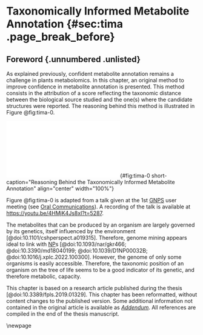 # Taxonomically Informed Metabolite Annotation {#sec:tima .page_break_before}

## Foreword {.unnumbered .unlisted}

As explained previously, confident metabolite annotation remains a challenge in plants metabolomics.
In this chapter, an original method to improve confidence in metabolite annotation is presented.
This method consists in the attribution of a score reflecting the taxonomic distance between the biological source studied and the one(s) where the candidate structures were reported.
The reasoning behind this method is illustrated in Figure @fig:tima-0.

![**Reasoning Behind the Taxonomically Informed Metabolite Annotation.** Some of the pillars linking organisms to their chemistry are illustrated.](images/gnps-slide.pdf "tima-0"){#fig:tima-0 short-caption="Reasoning Behind the Taxonomically Informed Metabolite Annotation" align="center" width="100%"}

Figure @fig:tima-0 is adapted from a talk given at the 1st [GNPS](#gnps) user meeting (see [Oral Communications](#oral-communications)).
A recording of the talk is available at <https://youtu.be/4HMjK4Js8xI?t=5287>.

The metabolites that can be produced by an organism are largely governed by its genetics, itself influenced by the environment [@doi:10.1101/cshperspect.a019315].
Therefore, genome mining appears ideal to link with [NP](#np)s [@doi:10.1093/nar/gkr466; @doi:10.3390/md18040199; @doi:10.1039/D1NP00032B; @doi:10.1016/j.xplc.2022.100300].
However, the genome of only some organisms is easily accessible.
Therefore, the taxonomic position of an organism on the tree of life seems to be a good indicator of its genetic, and therefore metabolic, capacity.

This chapter is based on a research article published during the thesis [@doi:10.3389/fpls.2019.01329]. 
This chapter has been reformatted, without content changes to the published version.
Some additional information not contained in the original article is available as *[Addendum](#addendum-tima)*.
All references are compiled in the end of the thesis manuscript.

\newpage